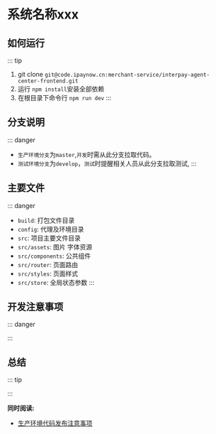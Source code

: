 # 系统名称xxx

## 如何运行
::: tip 
1. git clone `git@code.ipaynow.cn:merchant-service/interpay-agent-center-frontend.git`
2. 运行 `npm install`安装全部依赖
3. 在根目录下命令行 `npm run dev`
:::


## 分支说明
::: danger 
- `生产环境分支`为`master`,`开发`时需从此分支拉取代码。
- `测试环境分支`为`develop`，`测试`时提醒相关人员从此分支拉取测试,
:::

## 主要文件
::: danger 
- `build`:  打包文件目录
- `config`:  代理及环境目录
- `src`:  项目主要文件目录
- `src/assets`:  图片 字体资源
- `src/components`:  公共组件
- `src/router`:  页面路由
- `src/styles`:  页面样式
- `src/store`:  全局状态参数
:::


## 开发注意事项
::: danger 


:::

## 总结
::: tip 


:::

**同时阅读:** 

- [生产环境代码发布注意事项](/生产环境代码发布注意事项/必看.md)
